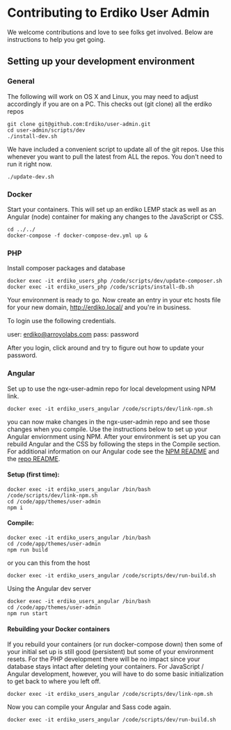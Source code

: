 Contributing to Erdiko User Admin
=================================

We welcome contributions and love to see folks get involved.  Below are instructions to help you get going.


Setting up your development environment
---------------------------------------

### General

The following will work on OS X and Linux, you may need to adjust accordingly if you are on a PC.  This checks out (git clone) all the erdiko repos

    git clone git@github.com:Erdiko/user-admin.git
    cd user-admin/scripts/dev
    ./install-dev.sh

We have included a convenient script to update all of the git repos.  Use this whenever you want to pull the latest from ALL the repos.  You don't need to run it right now.

    ./update-dev.sh

### Docker

Start your containers.  This will set up an erdiko LEMP stack as well as an Angular (node) container for making any changes to the JavaScript or CSS.

    cd ../../
    docker-compose -f docker-compose-dev.yml up &

### PHP

Install composer packages and database

    docker exec -it erdiko_users_php /code/scripts/dev/update-composer.sh
    docker exec -it erdiko_users_php /code/scripts/install-db.sh

Your environment is ready to go.  Now create an entry in your etc hosts file for your new domain, http://erdiko.local/ and you're in business.

To login use the following credentials.

user: erdiko@arroyolabs.com
pass: password

After you login, click around and try to figure out how to update your password.


### Angular

Set up to use the ngx-user-admin repo for local development using NPM link.  

    docker exec -it erdiko_users_angular /code/scripts/dev/link-npm.sh

you can now make changes in the ngx-user-admin repo and see those changes when you compile.  Use the instructions below to set up your Angular enviornment using NPM.  After your environment is set up you can rebuild Angular and the CSS by following the steps in the Compile section.  For additional information on our Angular code see the [NPM README](https://www.npmjs.com/package/@erdiko/ngx-user-admin) and the [repo README](https://github.com/Erdiko/ngx-user-admin).

#### Setup (first time):

    docker exec -it erdiko_users_angular /bin/bash
    /code/scripts/dev/link-npm.sh
    cd /code/app/themes/user-admin
    npm i

#### Compile:

    docker exec -it erdiko_users_angular /bin/bash
    cd /code/app/themes/user-admin
    npm run build

or you can this from the host

    docker exec -it erdiko_users_angular /code/scripts/dev/run-build.sh

Using the Angular dev server

    docker exec -it erdiko_users_angular /bin/bash
    cd /code/app/themes/user-admin
    npm run start


#### Rebuilding your Docker containers

If you rebuild your containers (or run docker-compose down) then some of your initial set up is still good (persistent) but some of your environment resets.  For the PHP development there will be no impact since your database stays intact after deleting your containers.  For JavaScript / Angular development, however, you will have to do some basic initialization to get back to where you left off.

    docker exec -it erdiko_users_angular /code/scripts/dev/link-npm.sh

Now you can compile your Angular and Sass code again.

    docker exec -it erdiko_users_angular /code/scripts/dev/run-build.sh
